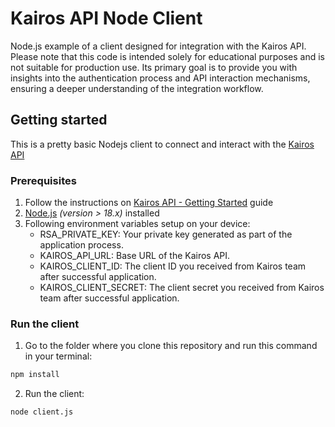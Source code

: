 # Kairos API Node Client
Node.js example of a client designed for integration with the Kairos API. Please note that this code is intended solely for educational purposes and is not suitable for production use. Its primary goal is to provide you with insights into the authentication process and API interaction mechanisms, ensuring a deeper understanding of the integration workflow.

## Getting started
This is a pretty basic Nodejs client to connect and interact with the [Kairos API](https://kairos-api.readme.io/)

### Prerequisites
1. Follow the instructions on [Kairos API - Getting Started](https://kairos-api.readme.io/reference/getting-started) guide
2. [Node.js](https://nodejs.org/en/) _(version > 18.x)_ installed
3. Following environment variables setup on your device:
    - RSA_PRIVATE_KEY: Your private key generated as part of the application process.
    - KAIROS_API_URL: Base URL of the Kairos API.
    - KAIROS_CLIENT_ID: The client ID you received from Kairos team after successful application.
    - KAIROS_CLIENT_SECRET: The client secret you received from Kairos team after successful application.

### Run the client
1. Go to the folder where you clone this repository and run this command in your terminal:
```bash
npm install
```
2. Run the client:
```bash
node client.js
```
